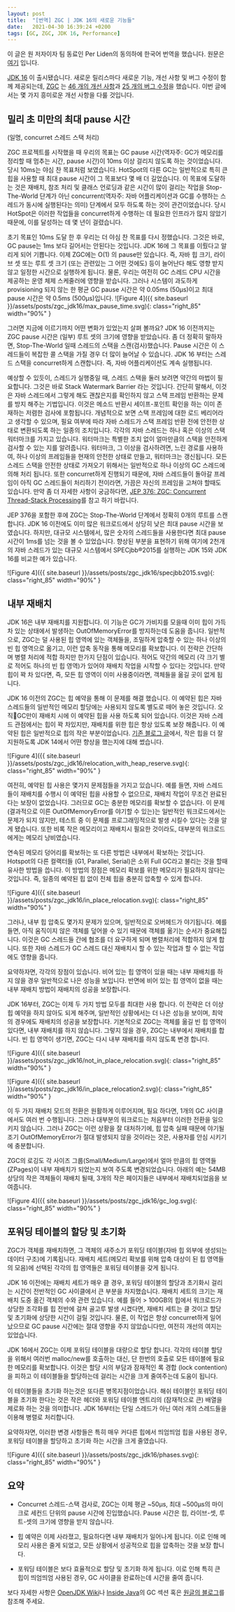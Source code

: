 ```yaml
---
layout: post
title:  "[번역] ZGC | JDK 16의 새로운 기능들"
date:   2021-04-30 16:39:24 +0200
tags: [GC, ZGC, JDK 16, Performance]
---
```


이 글은 원 저자이자 팀 동료인 Per Liden의 동의하에 한국어 번역을 했습니다.
원문은 [여기](https://malloc.se/blog/zgc-jdk16) 입니다.

[JDK 16](https://openjdk.java.net/projects/jdk/16) 이 출시됐습니다. 새로운 릴리스마다 새로운 기능, 개선 사항 및 버그 수정이 함께 제공되는데, [ZGC](https://wiki.openjdk.java.net/display/zgc) 는 [46 개의 개선 사항](https://bugs.openjdk.java.net/issues/?jql=project%20%3D%20jdk%20and%20component%20%3D%20hotspot%20and%20labels%20in%20(zgc)%20and%20fixVersion%20%3D%2016%20and%20type%20%3D%20Enhancement%20)과 [25 개의 버그 수정](https://bugs.openjdk.java.net/issues/?jql=project%20%3D%20jdk%20and%20component%20%3D%20hotspot%20and%20labels%20in%20(zgc)%20and%20fixVersion%20%3D%2016%20and%20type%20%3D%20Bug%20)을 했습니다. 이번 글에서는 몇 가지 흥미로운 개선 사항을 다룰 것입니다.

## 밀리 초 미만의 최대 pause 시간
(일명, concurret 스레드 스택 처리)

ZGC 프로젝트를 시작했을 때 우리의 목표는 GC pause 시간(역자주: GC가 메모리를 정리할 때 멈추는 시간, pause 시간)이 10ms 이상 걸리지 않도록 하는 것이었습니다. 당시 10ms는 야심 찬 목표처럼 보였습니다. HotSpot의 다른 GC는 일반적으로 특히 큰 힙을 사용할 때 최대 pause 시간이 그 목표보다 몇 배 더 길었습니다. 이 목표에 도달하는 것은 재배치, 참조 처리 및 클래스 언로딩과 같은 시간이 많이 걸리는 작업을 Stop-The-World 단계가 아닌 concurrent(역자주: 자바 어플리케이션과 GC를 수행하는 스레드가 동시에 실행된다는 의미) 단계에서 모두 하도록 하는 것이 관건이었습니다. 당시 HotSpot은 이러한 작업들을 concurret하게 수행하는 데 필요한 인프라가 많지 않았기 때문에, 이를 달성하는 데 몇 년이 걸렸습니다.

초기 목표인 10ms 도달 한 후 우리는 더 야심 찬 목표를 다시 정했습니다. 그것은 바로, GC pause는 1ms 보다 길어서는 안된다는 것입니다. JDK 16에 그 목표를 이뤘다고 알리게 되어 기쁩니다. 이제 ZGC에는 O(1) 의 pause만 있습니다. 즉, 자바 힙 크기, 라이브 셋 또는 루트 셋 크기 (또는 관련있는 그 어떤 것에도) 등이 늘어난다 해도 영향 받지 않고 일정한 시간으로 실행하게 됩니다. 물론, 우리는 여전히 GC 스레드 CPU 시간을 제공하는 운영 체제 스케줄러에 영향을 받습니다. 그러나 시스템이 과도하게 provisioning 되지 않는 한 평균 GC pause 시간은 약 0.05ms (50µs)이고 최대 pause 시간은 약 0.5ms (500µs)입니다.
![Figure 4]({{ site.baseurl }}/assets/posts/zgc_jdk16/max_pause_time.svg){: class="right_85" width="90%" }
<br>

그러면 지금에 이르기까지 어떤 변화가 있었는지 살펴 볼까요? JDK 16 이전까지는 ZGC pause 시간은 (일부) 루트 셋의 크기에 영향을 받았습니다. 좀 더 정확히 말하자면, Stop-The-World 일때 스레드의 스택을 스캔(검사)했습니다. Pause 시간은 이 스레드들이 복잡한 콜 스택을 가질 경우 더 많이 늘어날 수 있습니다. JDK 16 부터는 스레드 스택을 concurret하게 스캔합니다. 즉, 자바 어플리케이션도 계속 실행됩니다.

예상할 수 있듯이, 스레드가 실행중일 때, 스레드 스택을 둘러 보려면 약간의 마법이 필요합니다. 그것은 바로 Stack Watermark Barrier 라는 것입니다. 간단히 말해서, 이것은 자바 스레드에서 그렇게 해도 괜찮은지를 확인하지 않고 스택 프레임 반환하는 문제를 방지 해주는 기법입니다. 이것은 메소드 반환시 세이프-포인트 확인을 하는 이미 존재하는 저렴한 검사에 포함됩니다. 개념적으로 보면 스택 프레임에 대한 로드 베리어라고 생각할 수 있으며, 필요 여부에 따라 자바 스레드가 스택 프레임 반환 전에 안전한 상태로 변환되도록 하는 일종의 조치입니다. 각각의 자바 스레드는 하나 혹은 이상의 스택 워터마크를 가지고 있습니다. 워터마크는 특별한 조치 없이 얼마만큼의 스택을 안전하게 검사할 수 있는 지를 알려줍니다. 워터마크, 그 이상을 검사하려면, 느린 경로를 사용하여, 하나 이상의 프레임들을 현재의 안전한 상태로 만들고, 워터마크는 갱신됩니다. 모든 스레드 스택을 안전한 상태로 가져오기 위해서는 일반적으로 하나 이상의 GC 스레드에 의해 처리 됩니다. 또한 concurret하게 진행되기 때문에, 자바 스레드들이 돌아갈 프레임이 아직 GC 스레드들이 처리하기 전이라면, 가끔은 자신의 프레임을 고쳐야 할때도 있습니다. 만약 좀 더 자세한 사항이 궁금하다면, [JEP 376: ZGC: Concurrent Thread-Stack Processing](http://openjdk.java.net/jeps/376)를 참고 하기 바랍니다.

JEP 376을 포함한 후에 ZGC는 Stop-The-World 단계에서 정확히 0개의 루트를 스캔합니다. JDK 16 이전에도 이미 많은 워크로드에서 상당히 낮은 최대 pause 시간을 보였습니다. 하지만, 대규모 시스템에서, 많은 숫자의 스레드들을 사용한다면 최대 pause 시간이 1ms를 넘는 것을 볼 수 있었습니다. 향상된 부분을 표현하기 위해 여기에 2천개의 자바 스레드가 있는 대규모 시스템에서 SPECjbb®2015를 실행하는 JDK 15와 JDK 16를 비교한 예가 있습니다.

![Figure 4]({{ site.baseurl }}/assets/posts/zgc_jdk16/specjbb2015.svg){: class="right_85" width="90%" }
<br>

## 내부 재배치

JDK 16은 내부 재배치를 지원합니다. 이 기능은 GC가 가비지를 모을때 이미 힙이 가득 차 있는 상태에서 발생하는 OutOfMemoryError를 방지하는데 도움을 줍니다. 일반적으로, ZGC는 덜 사용된 힙 영역에 있는 객체들을, 조밀하게 압축할 수 있는 하나 이상의 빈 힙 영역으로 옮기고, 이런 압축 동작을 통해 메모리를 확보합니다. 이 전략은 간단하며 병렬 처리에 적합 하지만 한가지 단점이 있습니다. 적어도 약간의 메모리 (각 크기 별로 적어도 하나의 빈 힙 영역)가 있어야 재배치 작업을 시작할 수 있다는 것입니다. 만약 힙이 꽉 차 있다면, 즉, 모든 힙 영역이 이미 사용중이라면, 객체들을 옮길 곳이 없게 됩니다.

JDK 16 이전의 ZGC는 힙 예약을 통해 이 문제를 해결 했습니다. 이 예약된 힙은 자바 스레드들의 일반적인 메모리 할당에는 사용되지 않도록 별도로 떼어 놓은 것입니다. 오직GC만이 재배치 시에 이 예약된 힙을 사용 하도록 되어 있습니다. 이것은 자바 스레드 관점에서는 힙이 꽉 차있지만, 재배치를 위한 힙은 항상 있도록 보장 해줍니다. 이 예약된 힙은 일반적으로 힙의 작은 부분이었습니다. [기존 블로그 글](https://malloc.se/blog/zgc-jdk14#tiny-heaps)에서, 작은 힙을 더 잘 지원하도록 JDK 14에서 어떤 향상을 했는지에 대해 썼습니다.

![Figure 4]({{ site.baseurl }}/assets/posts/zgc_jdk16/relocation_with_heap_reserve.svg){: class="right_85" width="90%" }
<br>

여전히, 예약된 힙 사용은 몇가지 문제점들을 가지고 있습니다. 예를 들면, 자바 스레드들이 재배치를 수행시 이 예약된 힙을 사용할 수 없으므로, 재배치 작업이 무조건 완료된다는 보장이 없었습니다. 그러므로 GC는 충분한 메모리를 확보할 수 없습니다. 이 문제(결과적으로 이른 OutOfMemoryError를 야기할 수 있는)는 일반적인 워크로드에서는 문제가 되지 않지만, 테스트 중 이 문제를 프로그래밍적으로 발생 시킬수 있다는 것을 알게 됐습니다. 또한 비록 작은 메모리이고 재배치시 필요한 것이라도, 대부분의 워크로드에게는 메모리 낭비였습니다.

연속된 메모리 덩어리를 확보하는 또 다른 방법은 내부에서 확보하는 것입니다. Hotspot의 다른 컬랙터들 (G1, Parallel, Serial)은 소위 Full GC라고 불리는 것을 할때 유사한 방법을 씁니다. 이 방법의 장점은 메모리 확보를 위한 메모리가 필요하지 않다는 것입니다. 즉, 일종의 예약된 힙 없이 전체 힙을 충분히 압축할 수 있게 합니다.

![Figure 4]({{ site.baseurl }}/assets/posts/zgc_jdk16/in_place_relocation.svg){: class="right_85" width="90%" }
<br>

그러나, 내부 힙 압축도 몇가지 문제가 있으며, 일반적으로 오버헤드가 야기됩니다. 예를 들면, 아직 움직이지 않은 객체를 덮어쓸 수 있기 때문에 객체를 옮기는 순서가 중요해집니다. 이것은 GC 스레드들 간에 협조를 더 요구하게 되며 병렬처리에 적합하지 않게 합니다. 또한 자바 스레드가 GC 스레드 대신 재배치시 할 수 있는 작업과 할 수 없는 작업에도 영향을 줍니다.

요약하자면, 각각의 장점이 있습니다. 비어 있는 힙 영역이 있을 때는 내부 재배치를 하지 않을 경우 일반적으로 나은 성능을 보입니다. 반면에 비어 있는 힙 영역이 없을 때는 내부 재배치 방법이 재배치의 성공을 보장합니다.

JDK 16부터, ZGC는 이제 두 가지 방법 모두를 최대한 사용 합니다. 이 전략은 더 이상 힙 예약을 하지 않아도 되게 해주며, 일반적인 상황에서는 더 나은 성능을 보이며, 최악의 경우에도 재배치의 성공을 보장합니다. 기본적으로 ZGC는 객체를 옮길 빈 힙 영역이 있다면, 내부 재배치를 하지 않습니다. 그렇지 않을 경우, ZGC는 내부에서 재배치를 합니다. 빈 힙 영역이 생기면, ZGC는 다시 내부 재배치를 하지 않도록 변경 합니다.

![Figure 4]({{ site.baseurl }}/assets/posts/zgc_jdk16/not_in_place_relocation.svg){: class="right_85" width="90%" }
<br>

![Figure 4]({{ site.baseurl }}/assets/posts/zgc_jdk16/in_place_relocation2.svg){: class="right_85" width="90%" }
<br>

이 두 가지 재배치 모드의 전환은 원활하게 이루어지며, 필요 하다면, 1개의 GC 사이클에서도 여러 번 수행됩니다. 그러나 대부분의 워크로드는 처음부터 이러한 전환을 일으키지 않습니다. 그러나 ZGC는 이런 상황을 잘 대처하기에, 힙 압축 실패 때문에 야기될 조기 OutOfMemoryError가 절대 발생되지 않을 것이라는 것은, 사용자를 안심 시키기에 충분합니다.

ZGC의 로깅도 각 사이즈 그룹(Small/Medium/Large)에서 얼마 만큼의 힙 영역들(ZPages)이 내부 재배치가 되었는지 보여 주도록 변경되었습니다.
아래의 예는 54MB 상당의 작은 객체들이 재배치 될때, 3개의 작은 페이지들은 내부에서 재배치되었음을 보여줍니다.

![Figure 4]({{ site.baseurl }}/assets/posts/zgc_jdk16/gc_log.svg){: class="right_85" width="90%" }
<br>

## 포워딩 테이블의 할당 및 초기화

ZGC가 객체를 재배치하면, 그 객체의 새주소가 포워딩 테이블(자바 힙 외부에 생성되는 데이터 구조)에 기록됩니다. 재배치 세트(메모리 확보를 위해 압축 대상이 된 힙 영역들의 모음)에 선택된 각각의 힙 영역들은 포워딩 테이블을 갖게 됩니다.

JDK 16 이전에는 재배치 세트가 매우 클 경우, 포워딩 테이블의 할당과 초기화시 걸리는 시간이 전반적인 GC 사이클에서 큰 부분을 차지했습니다. 재배치 세트의 크기는 재배치 도중 옮긴 객체의 수와 관련 있습니다. 예를 들어 > 100GB의 힙에서 워크로드가 상당한 조각화를 힙 전반에 걸쳐 골고루 발생 시켰다면, 재배치 세트는 클 것이고 할당 및 초기화에 상당한 시간이 걸릴 것입니다. 물론, 이 작업은 항상 concurret하게 일어 났으므로 GC pause 시간에는 절대 영향을 주지 않았습니다만, 여전히 개선의 여지는 있었습니다.

JDK 16에서 ZGC는 이제 포워딩 테이블을 대량으로 할당 합니다. 각각의 테이블 할당을 위해서 여러번 malloc/new를 호출하는 대신, 단 한번의 호출로 모든 테이블에 필요한 메모리를 확보합니다. 이것은 할당 시의 부담과 잠재적인 록 경합 (lock contention)을 피하고 이 테이블들을 할당하는데 걸리는 시간을 크게 줄여주는데 도움이 됩니다.

이 테이블들을 초기화 하는것은 또다른 병목지점이었습니다. 해쉬 테이블인 포워딩 테이블을 초기화 한다는 것은 작은 헤더와 포워딩 테이블 엔트리의 (잠재적으로 큰) 배열을 제로화 하는 것을 의미합니다. JDK 16부터는 단일 스레드가 아닌 여러 개의 스레드들을 이용해 병렬로 처리합니다.

요약하자면, 이러한 변경 사항들은 특히 매우 커다른 힙에서 띄엄띄엄 힙을 사용된 경우, 포워딩 테이블을 할당하고 초기화 하는 시간을 크게 줄였습니다.

![Figure 4]({{ site.baseurl }}/assets/posts/zgc_jdk16/phases.svg){: class="right_85" width="90%" }
<br>


## 요약

* Concurret 스레드-스택 검사로, ZGC는 이제 평균 ~50µs, 최대 ~500µs의 마이크로 세컨드 단위의 pause 시간에 진입했습니다. Pause 시간은 힙, 라이브-셋, 루트-셋의 크기에 영향을 받지 않습니다.

* 힙 예약은 이제 사라졌고, 필요하다면 내부 재배치가 일어나게 됩니다. 이로 인해 메모리 사용은 줄게 되었고, 모든 상황에서 성공적으로 힙을 압축하는 것을 보장 합니다.

* 포워딩 테이블은 보다 효율적으로 할당 및 초기화 하게 됩니다. 이로 인해 특히 큰 힙이 띄엄띄엄 사용된 경우, GC 사이클을 완료하는데 시간을 줄여 줍니다.

보다 자세한 사항은 [OpenJDK Wiki](https://wiki.openjdk.java.net/display/zgc/Main)나 [Inside Java](https://inside.java/tag/gc)의 GC 섹션 혹은 [원글의 블로그](https://malloc.se/)를 참조해 주세요.
